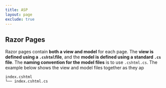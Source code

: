 ```yaml
---
title: ASP
layout: page
exclude: true
---
```


## Razor Pages

Razor pages contain **both a view and model** for each page. The **view is defined using a `.cshtml`file**, and the **model is defined using a standard `.cs` file**. The **naming convention for the model files** is to use `.cshtml.cs`. The example below shows the view and model files together as they ap
```
index.cshtml
└── index.cshtml.cs
```
<!--stackedit_data:
eyJoaXN0b3J5IjpbMTA4NjA0NjgxN119
-->